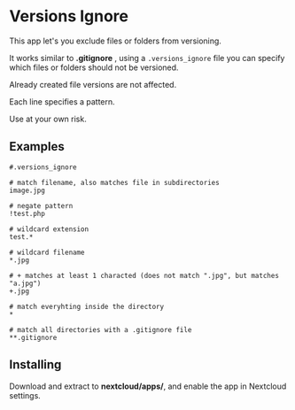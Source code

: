 # Versions Ignore

This app let's you exclude files or folders from versioning. 

It works similar to **.gitignore** , using a `.versions_ignore` file you can specify which files or folders should not be versioned.

Already created file versions are not affected.

Each line specifies a pattern.   

Use at your own risk.

## Examples

```
#.versions_ignore

# match filename, also matches file in subdirectories
image.jpg

# negate pattern
!test.php

# wildcard extension
test.*

# wildcard filename
*.jpg

# + matches at least 1 characted (does not match ".jpg", but matches "a.jpg") 
+.jpg

# match everyhting inside the directory
*

# match all directories with a .gitignore file 
**.gitignore
```

## Installing

Download and extract to **nextcloud/apps/**, and enable the app in Nextcloud settings.
